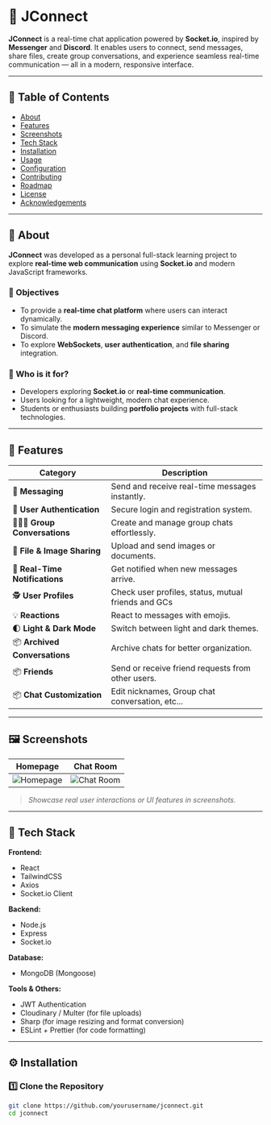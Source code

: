 # 💬 JConnect

**JConnect** is a real-time chat application powered by **Socket.io**, inspired by **Messenger** and **Discord**. It enables users to connect, send messages, share files, create group conversations, and experience seamless real-time communication — all in a modern, responsive interface.

---

## 📑 Table of Contents

- [About](#-about)
- [Features](#-features)
- [Screenshots](#-screenshots)
- [Tech Stack](#-tech-stack)
- [Installation](#-installation)
- [Usage](#-usage)
- [Configuration](#-configuration)
- [Contributing](#-contributing)
- [Roadmap](#-roadmap)
- [License](#-license)
- [Acknowledgements](#-acknowledgements)

---

## 📝 About

**JConnect** was developed as a personal full-stack learning project to explore **real-time web communication** using **Socket.io** and modern JavaScript frameworks.

### 🎯 Objectives
- To provide a **real-time chat platform** where users can interact dynamically.
- To simulate the **modern messaging experience** similar to Messenger or Discord.
- To explore **WebSockets**, **user authentication**, and **file sharing** integration.

### 👥 Who is it for?
- Developers exploring **Socket.io** or **real-time communication**.
- Users looking for a lightweight, modern chat experience.
- Students or enthusiasts building **portfolio projects** with full-stack technologies.

---

## 🚀 Features

| Category | Description |
|-----------|-------------|
| 💬 **Messaging** | Send and receive real-time messages instantly. |
| 👤 **User Authentication** | Secure login and registration system. |
| 🧑‍🤝‍🧑 **Group Conversations** | Create and manage group chats effortlessly. |
| 📁 **File & Image Sharing** | Upload and send images or documents. |
| 🔔 **Real-Time Notifications** | Get notified when new messages arrive. |
| 🕵️ **User Profiles** | Check user profiles, status, mutual friends and GCs |
| 💡 **Reactions** | React to messages with emojis. |
| 🌓 **Light & Dark Mode** | Switch between light and dark themes. |
| 📦 **Archived Conversations** | Archive chats for better organization. |
| 📦 **Friends** | Send or receive friend requests from other users. |
| 📦 **Chat Customization** | Edit nicknames, Group chat conversation, etc... |

---

## 🖼️ Screenshots

| Homepage | Chat Room |
|-----------|------------|
| ![Homepage](./screenshots/homepage.png) | ![Chat Room](./screenshots/chatroom.png) |

> *Showcase real user interactions or UI features in screenshots.*

---

## 🧠 Tech Stack

**Frontend:**  
- React  
- TailwindCSS  
- Axios  
- Socket.io Client  

**Backend:**  
- Node.js  
- Express  
- Socket.io  

**Database:**  
- MongoDB (Mongoose)

**Tools & Others:**  
- JWT Authentication  
- Cloudinary / Multer (for file uploads)
- Sharp (for image resizing and format conversion)  
- ESLint + Prettier (for code formatting)  

---

## ⚙️ Installation

### 1️⃣ Clone the Repository
```bash
git clone https://github.com/yourusername/jconnect.git
cd jconnect
